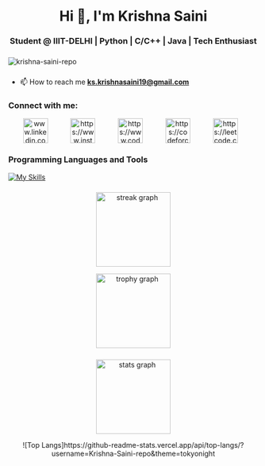 <h1 align="center">Hi 👋, I'm Krishna Saini</h1>
<h3 align="center">Student @ IIIT-DELHI | Python | C/C++ | Java | Tech Enthusiast</h3>

###
<p align="left"> <img src="https://komarev.com/ghpvc/?username=krishna-saini-repo&label=Profile%20views&color=0e75b6&style=flat" alt="krishna-saini-repo" /> </p>

###
- 📫 How to reach me **ks.krishnasaini19@gmail.com**


###
<h3 align="left">Connect with me:</h3>
<p align="center">
<a href="https://linkedin.com/in/krishna-saini-04a309304" target="blank"><img align="center" src="https://raw.githubusercontent.com/rahuldkjain/github-profile-readme-generator/master/src/images/icons/Social/linked-in-alt.svg" alt="www.linkedin.com/in/krishna-saini-04a309304" height="50" width="50" style="margin: 0 15px;" /></a>&nbsp;&nbsp;&nbsp;
<a href="https://www.instagram.com/k.r.i.s.h_ks.co/?next=%2f" target="blank"><img align="center" src="https://raw.githubusercontent.com/rahuldkjain/github-profile-readme-generator/master/src/images/icons/Social/instagram.svg" alt="https://www.instagram.com/k.r.i.s.h_ks.co/?next=%2f" height="50" width="50" style="margin: 0 15px;" /></a>&nbsp;&nbsp;&nbsp;
<a href="https://www.codechef.com/users/kksks1234" target="blank"><img align="center" src="https://cdn.jsdelivr.net/npm/simple-icons@3.1.0/icons/codechef.svg" alt="https://www.codechef.com/users/kksks1234" height="50" width="50" style="margin: 0 15px;" /></a>&nbsp;&nbsp;&nbsp;
<a href="https://codeforces.com/profile/krishna0019" target="blank"><img align="center" src="https://raw.githubusercontent.com/rahuldkjain/github-profile-readme-generator/master/src/images/icons/Social/codeforces.svg" alt="https://codeforces.com/profile/krishna0019" height="50" width="50" style="margin: 0 15px;" /></a>&nbsp;&nbsp;&nbsp;
<a href="https://leetcode.com/u/kksks1234/" target="blank"><img align="center" src="https://raw.githubusercontent.com/rahuldkjain/github-profile-readme-generator/master/src/images/icons/Social/leet-code.svg" alt="https://leetcode.com/u/kksks1234/" height="50" width="50" style="margin: 0 15px;" /></a>&nbsp;&nbsp;&nbsp;
</p>

###
<h3> Programming Languages and Tools </h3>

[![My Skills](https://skillicons.dev/icons?i=py,c,cpp,java,html,css,linux,bash,mysql,vscode,pycharm,ubuntu,vim,windows,figma,github,idea)](https://skillicons.dev)

###
<div align="center">
  
<p><img src="https://streak-stats.demolab.com?user=Krishna-Saini-repo&locale=en&mode=daily&theme=dracula&hide_border=false&border_radius=5&order=3" height="150" alt="streak graph"  /></p>
  
<p><img src="https://github-profile-trophy.vercel.app?username=Krishna-Saini-repo&theme=dracula&column=-1&row=1&margin-w=8&margin-h=8&no-bg=false&no-frame=false&order=4" height="150" alt="trophy graph"  /></p>
</div>

###
<div align="center">
<p><img src="https://github-readme-stats.vercel.app/api?username=Krishna-Saini-repo&hide_title=false&hide_rank=false&show_icons=true&include_all_commits=true&count_private=true&disable_animations=false&theme=dracula&locale=en&hide_border=false" height="150" alt="stats graph"  /></p>
<p>![Top Langs]https://github-readme-stats.vercel.app/api/top-langs/?username=Krishna-Saini-repo&theme=tokyonight
</p>  
</div>


###




